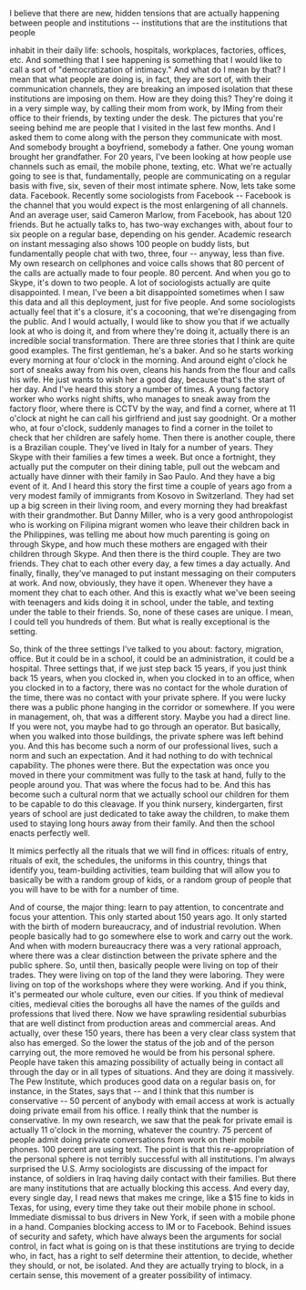 
I believe that there are new, hidden tensions
that are actually happening between people and institutions --
institutions that are the institutions that people

inhabit in their daily life:
schools, hospitals, workplaces,
factories, offices, etc.
And something that I see happening
is something that I would like to call
a sort of &quot;democratization of intimacy.&quot;
And what do I mean by that?
I mean that what people are doing
is, in fact, they are sort of, with their communication channels,
they are breaking an imposed isolation
that these institutions are imposing on them.
How are they doing this? They&#39;re doing it
in a very simple way, by calling their mom from work,
by IMing from their office to their friends,
by texting under the desk.
The pictures that you&#39;re seeing behind me
are people that I visited in the last few months.
And I asked them to come along with the person they communicate with most.
And somebody brought a boyfriend, somebody a father.
One young woman brought her grandfather.
For 20 years, I&#39;ve been looking at how people use
channels such as email, the mobile phone, texting, etc.
What we&#39;re actually going to see is that, fundamentally,
people are communicating on a regular basis
with five, six, seven of their most intimate sphere.
Now, lets take some data. Facebook.
Recently some sociologists from Facebook --
Facebook is the channel that you would expect
is the most enlargening of all channels.
And an average user,
said Cameron Marlow,
from Facebook, has about 120 friends.
But he actually talks to,
has two-way exchanges with, about four to six people
on a regular base, depending on his gender.
Academic research on instant messaging
also shows 100 people on buddy lists,
but fundamentally people chat with two, three, four --
anyway, less than five.
My own research on cellphones and voice calls
shows that 80 percent of the calls
are actually made to four people. 80 percent.
And when you go to Skype, it&#39;s down to two people.
A lot of sociologists actually are quite disappointed.
I mean, I&#39;ve been a bit disappointed sometimes
when I saw this data and all this deployment, just for five people.
And some sociologists actually feel that
it&#39;s a closure, it&#39;s a cocooning,
that we&#39;re disengaging from the public.
And I would actually, I would like to show you that
if we actually look at who is doing it,
and from where they&#39;re doing it,
actually there is an incredible social transformation.
There are three stories that I think are quite good examples.
The first gentleman, he&#39;s a baker.
And so he starts working every morning at four o&#39;clock in the morning.
And around eight o&#39;clock he sort of sneaks away from his oven,
cleans his hands from the flour
and calls his wife.
He just wants to wish her a good day, because that&#39;s the start of her day.
And I&#39;ve heard this story a number of times.
A young factory worker who works night shifts,
who manages to sneak away from the factory floor,
where there is CCTV by the way,
and find a corner, where at 11 o&#39;clock at night
he can call his girlfriend and just say goodnight.
Or a mother who, at four o&#39;clock,
suddenly manages to find a corner in the toilet
to check that her children are safely home.
Then there is another couple, there is a Brazilian couple.
They&#39;ve lived in Italy for a number of years.
They Skype with their families a few times a week.
But once a fortnight, they actually put the computer on their dining table,
pull out the webcam and actually have dinner
with their family in Sao Paulo. And they have a big event of it.
And I heard this story the first time a couple of years ago
from a very modest family
of immigrants from Kosovo in Switzerland.
They had set up a big screen in their living room,
and every morning they had breakfast with their grandmother.
But Danny Miller, who is a very good anthropologist
who is working on Filipina migrant women
who leave their children back in the Philippines,
was telling me about how much parenting is going on
through Skype,
and how much these mothers are engaged with their children through Skype.
And then there is the third couple. They are two friends.
They chat to each other every day, a few times a day actually.
And finally, finally, they&#39;ve managed to put
instant messaging on their computers at work.
And now, obviously, they have it open.
Whenever they have a moment they chat to each other.
And this is exactly what we&#39;ve been seeing
with teenagers and kids doing it in school, under the table,
and texting under the table to their friends.
So, none of these cases are unique.
I mean, I could tell you hundreds of them.
But what is really exceptional is the setting.

So, think of the three settings I&#39;ve talked to you about:
factory, migration, office.
But it could be in a school, it could be an administration,
it could be a hospital.
Three settings that, if we just step back 15 years,
if you just think back 15 years,
when you clocked in,
when you clocked in to an office,
when you clocked in to a factory,
there was no contact for the whole duration of the time,
there was no contact with your private sphere.
If you were lucky there was a public phone hanging in the corridor or somewhere.
If you were in management, oh, that was a different story.
Maybe you had a direct line.
If you were not, you maybe had to go through an operator.
But basically, when you walked into those buildings,
the private sphere was left behind you.
And this has become such a norm of our professional lives,
such a norm and such an expectation.
And it had nothing to do with technical capability.
The phones were there. But the expectation was once you moved in there
your commitment was fully to the task at hand,
fully to the people around you.
That was where the focus had to be.
And this has become such a cultural norm
that we actually school our children for them to be capable to do this cleavage.
If you think nursery, kindergarten, first years of school
are just dedicated to take away the children,
to make them used to staying long hours away from their family.
And then the school enacts perfectly well.

It mimics perfectly all the rituals that we will find in offices:
rituals of entry, rituals of exit,
the schedules, the uniforms in this country,
things that identify you, team-building activities,
team building that will allow you to basically
be with a random group of kids, or a random group of people
that you will have to be with for a number of time.

And of course, the major thing:
learn to pay attention,
to concentrate and focus your attention.
This only started about 150 years ago.
It only started with the birth of modern bureaucracy,
and of industrial revolution.
When people basically had to go somewhere else to work
and carry out the work.
And when with modern bureaucracy there was a very rational approach,
where there was a clear distinction between the private sphere
and the public sphere.
So, until then, basically people were living on top of their trades.
They were living on top of the land they were laboring.
They were living on top of the workshops where they were working.
And if you think, it&#39;s permeated our whole culture,
even our cities.
If you think of medieval cities, medieval cities the boroughs
all have the names of the guilds and professions that lived there.
Now we have sprawling residential suburbias
that are well distinct from production areas
and commercial areas.
And actually, over these 150 years,
there has been a very clear class system that also has emerged.
So the lower the status of the job
and of the person carrying out, the more removed
he would be from his personal sphere.
People have taken this amazing possibility
of actually being in contact all through the day
or in all types of situations.
And they are doing it massively.
The Pew Institute, which produces good data
on a regular basis on, for instance, in the States,
says that -- and I think that this number is conservative --
50 percent of anybody with email access at work
is actually doing private email from his office.
I really think that the number is conservative.
In my own research, we saw that the peak for private email
is actually 11 o&#39;clock in the morning, whatever the country.
75 percent of people admit doing private
conversations from work on their mobile phones.
100 percent are using text.
The point is that this re-appropriation of the personal sphere
is not terribly successful with all institutions.
I&#39;m always surprised the U.S. Army
sociologists are discussing of the impact
for instance, of soldiers in Iraq
having daily contact with their families.
But there are many institutions that are actually blocking this access.
And every day, every single day,
I read news that makes me cringe,
like a $15 fine
to kids in Texas,
for using, every time they take out their mobile phone in school.
Immediate dismissal to bus drivers in New York,
if seen with a mobile phone in a hand.
Companies blocking access to IM or to Facebook.
Behind issues of security and safety,
which have always been the arguments for social control,
in fact what is going on is that
these institutions are trying to decide
who, in fact, has a right to self determine their attention,
to decide, whether they should, or not, be isolated.
And they are actually trying to block, in a certain sense,
this movement of a greater possibility of intimacy.
